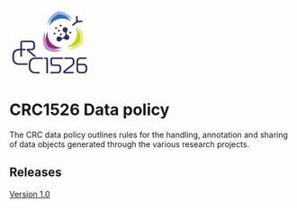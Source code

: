 ![](images/logo.png)
# CRC1526 Data policy

The CRC data policy outlines rules for the handling, annotation and sharing of data objects generated through the various research projects. 

## Releases

[Version 1.0](1.0/data_policy.md)


